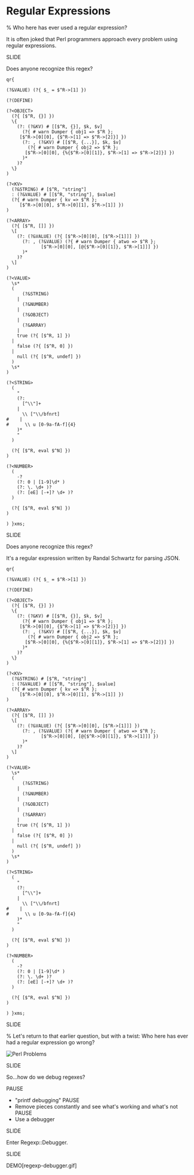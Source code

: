 # Regular Expressions

% Who here has ever used a regular expression?

It is often joked that Perl programmers approach every problem using regular expressions.

SLIDE

Does anyone recognize this regex?

    qr{

    (?&VALUE) (?{ $_ = $^R->[1] })

    (?(DEFINE)

    (?<OBJECT>
      (?{ [$^R, {}] })
      \{
        (?: (?&KV) # [[$^R, {}], $k, $v]
          (?{ # warn Dumper { obj1 => $^R };
         [$^R->[0][0], {$^R->[1] => $^R->[2]}] })
          (?: , (?&KV) # [[$^R, {...}], $k, $v]
            (?{ # warn Dumper { obj2 => $^R };
           [$^R->[0][0], {%{$^R->[0][1]}, $^R->[1] => $^R->[2]}] })
          )*
        )?
      \}
    )

    (?<KV>
      (?&STRING) # [$^R, "string"]
      : (?&VALUE) # [[$^R, "string"], $value]
      (?{ # warn Dumper { kv => $^R };
         [$^R->[0][0], $^R->[0][1], $^R->[1]] })
    )

    (?<ARRAY>
      (?{ [$^R, []] })
      \[
        (?: (?&VALUE) (?{ [$^R->[0][0], [$^R->[1]]] })
          (?: , (?&VALUE) (?{ # warn Dumper { atwo => $^R };
                 [$^R->[0][0], [@{$^R->[0][1]}, $^R->[1]]] })
          )*
        )?
      \]
    )

    (?<VALUE>
      \s*
      (
          (?&STRING)
        |
          (?&NUMBER)
        |
          (?&OBJECT)
        |
          (?&ARRAY)
        |
        true (?{ [$^R, 1] })
      |
        false (?{ [$^R, 0] })
      |
        null (?{ [$^R, undef] })
      )
      \s*
    )

    (?<STRING>
      (
        "
        (?:
          [^\\"]+
        |
          \\ ["\\/bfnrt]
    #    |
    #      \\ u [0-9a-fA-f]{4}
        )*
        "
      )

      (?{ [$^R, eval $^N] })
    )

    (?<NUMBER>
      (
        -?
        (?: 0 | [1-9]\d* )
        (?: \. \d+ )?
        (?: [eE] [-+]? \d+ )?
      )

      (?{ [$^R, eval $^N] })
    )

    ) }xms;

SLIDE

Does anyone recognize this regex?

It's a regular expression written by Randal Schwartz for parsing JSON.

    qr{

    (?&VALUE) (?{ $_ = $^R->[1] })

    (?(DEFINE)

    (?<OBJECT>
      (?{ [$^R, {}] })
      \{
        (?: (?&KV) # [[$^R, {}], $k, $v]
          (?{ # warn Dumper { obj1 => $^R };
         [$^R->[0][0], {$^R->[1] => $^R->[2]}] })
          (?: , (?&KV) # [[$^R, {...}], $k, $v]
            (?{ # warn Dumper { obj2 => $^R };
           [$^R->[0][0], {%{$^R->[0][1]}, $^R->[1] => $^R->[2]}] })
          )*
        )?
      \}
    )

    (?<KV>
      (?&STRING) # [$^R, "string"]
      : (?&VALUE) # [[$^R, "string"], $value]
      (?{ # warn Dumper { kv => $^R };
         [$^R->[0][0], $^R->[0][1], $^R->[1]] })
    )

    (?<ARRAY>
      (?{ [$^R, []] })
      \[
        (?: (?&VALUE) (?{ [$^R->[0][0], [$^R->[1]]] })
          (?: , (?&VALUE) (?{ # warn Dumper { atwo => $^R };
                 [$^R->[0][0], [@{$^R->[0][1]}, $^R->[1]]] })
          )*
        )?
      \]
    )

    (?<VALUE>
      \s*
      (
          (?&STRING)
        |
          (?&NUMBER)
        |
          (?&OBJECT)
        |
          (?&ARRAY)
        |
        true (?{ [$^R, 1] })
      |
        false (?{ [$^R, 0] })
      |
        null (?{ [$^R, undef] })
      )
      \s*
    )

    (?<STRING>
      (
        "
        (?:
          [^\\"]+
        |
          \\ ["\\/bfnrt]
    #    |
    #      \\ u [0-9a-fA-f]{4}
        )*
        "
      )

      (?{ [$^R, eval $^N] })
    )

    (?<NUMBER>
      (
        -?
        (?: 0 | [1-9]\d* )
        (?: \. \d+ )?
        (?: [eE] [-+]? \d+ )?
      )

      (?{ [$^R, eval $^N] })
    )

    ) }xms;

SLIDE

% Let's return to that earlier question, but with a twist: Who here has ever had a regular expression go wrong?

![Perl Problems](/images/perl_problems.jpg)

SLIDE

So...how do we debug regexes?

PAUSE
  * "printf debugging"
PAUSE
  * Remove pieces constantly and see what's working and what's not
PAUSE
  * Use a debugger

SLIDE

Enter Regexp::Debugger.

SLIDE

DEMO[regexp-debugger.gif]
